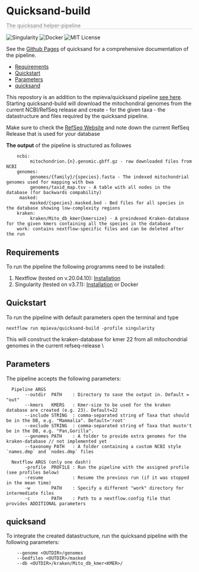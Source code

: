 <h1 style="border:0px;padding-bottom:0px;margin-bottom:0px">Quicksand-build</h1>
<p style="color:grey;border-bottom:1px solid lightgrey">The quicksand helper-pipeline</p>

![Singularity](https://img.shields.io/badge/run_with-Singularity-ff69b4?style=for-the-badge)
![Docker](https://img.shields.io/badge/run_with-Docker-0db7ed?style=for-the-badge)
![MIT License](https://img.shields.io/github/license/mpieva/quicksand?style=for-the-badge)


See the [Github Pages](https://mpieva.github.io/quicksand) of quicksand for a comprehensive documentation of the pipeline.

<!-- TOC -->
- [Requirements](#requirements)
- [Quickstart](#quickstart)
- [Parameters](#parameters)
- [quicksand](#quicksand)
<!-- /TOC -->

This repostory is an addition to the mpieva/quicksand pipeline [see here](https://www.github.com/mpieva/quicksand). 
Starting quicksand-build will download the mitochondiral genomes from the current NCBI/RefSeq release and 
create - for the given taxa - the datastructure and files required by the quicksand pipeline.

Make sure to check the [RefSeq Website](https://www.ncbi.nlm.nih.gov/refseq/) and note down the current RefSeq Release that is used for your database

**The output** of the pipeline is structured as followes
```
    ncbi: 
         mitochondrion.{n}.genomic.gbff.gz - raw downloaded files from NCBI
    genomes: 
         genomes/{family}/{species}.fasta - The indexed mitochondrial genomes used for mapping with bwa
         genomes/taxid_map.tsv - A table with all nodes in the database (for backwards compability)
     masked:
         masked/{species}.masked.bed - Bed files for all species in the database showing low-complexity regions
    kraken:
         kraken/Mito_db_kmer{kmersize} - A preindexed Kraken-database for the given kmers containing all the species in the database
    work: contains nextflow-specific files and can be deleted after the run
```

## Requirements
To run the pipeline the following programms need to be installed:
1. Nextflow (tested on v.20.04.10): [Installation](https://www.nextflow.io/docs/latest/getstarted.html)
2. Singularity (tested on v3.7.1): [Installation](https://sylabs.io/guides/3.0/user-guide/installation.html) or Docker


## Quickstart

To run the pipeline with default parameters open the terminal and type

``` 
nextflow run mpieva/quicksand-build -profile singularity
```

This will construct the kraken-database for kmer 22 from all mitochondrial genomes in the current refseq-release \

## Parameters

The pipeline accepts the following parameters:

```    
  Pipeline ARGS
       --outdir  PATH    : Directory to save the output in. Default = "out"
       --kmers   KMERS   : Kmer-size to be used for the kraken database are created (e.g. 23). Default=22
       --include STRING  : comma-separated string of Taxa that should be in the DB, e.g. "Mammalia". Default='root'
       --exclude STRING  : comma-separated string of Taxa that mustn't be in the DB, e.g. "Pan,Gorilla".
       --genomes PATH    : A folder to provide extra genomes for the kraken-database // not implemented yet
       --taxonomy PATH   : A folder containing a custom NCBI style `names.dmp` and `nodes.dmp` files

  Nextflow ARGS (only one dash!)
       -profile  PROFILE : Run the pipeline with the assigned profile (see profiles below)
       -resume           : Resume the previous run (if it was stopped in the mean time)
       -w        PATH    : Specify a different "work" directory for intermediate files
       -c        PATH    : Path to a nextflow.config file that provides ADDITIONAL parameters
```

## quicksand
To integrate the created datastructure, run the quicksand pipeline with the following parameters:
```
    --genome <OUTDIR>/genomes
    --bedfiles <OUTDIR>/masked
    --db <OUTDIR>/kraken/Mito_db_kmer<KMER>/
```
